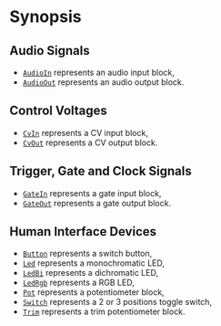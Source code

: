# Synopsis

## Audio Signals

- [`AudioIn`](./AudioIn.md) represents an audio input block,
- [`AudioOut`](./AudioOut.md) represents an audio output block.


## Control Voltages

- [`CvIn`](./CvIn.md) represents a CV input block,
- [`CvOut`](./CvOut.md) represents a CV output block.


## Trigger, Gate and Clock Signals

- [`GateIn`](./GateIn.md) represents a gate input block,
- [`GateOut`](./GateOut.md) represents a gate output block.


## Human Interface Devices

- [`Button`](./Button.md) represents a switch button,
- [`Led`](./Led.md) represents a monochromatic LED,
- [`LedBi`](./LedBi.md) represents a dichromatic LED,
- [`LedRgb`](./LedRgb.md) represents a RGB LED,
- [`Pot`](./Pot.md) represents a potentiometer block,
- [`Switch`](./Switch.md) represents a 2 or 3 positions toggle switch,
- [`Trim`](./Trim.md) represents a trim potentiometer block.

